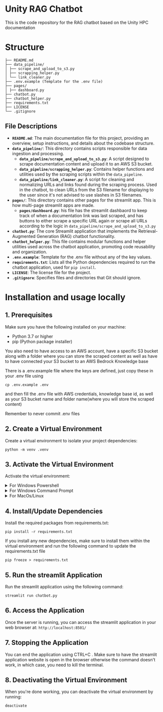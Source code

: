 # Unity RAG Chatbot

This is the code repository for the RAG chatbot based on the Unity HPC documentation

# Structure
```
├── README.md
├── data_pipeline/
│ ├── scrape_and_upload_to_s3.py
│ ├── scrapping_helper.py
│ └── link_cleaner.py
├── .env.example (Template for the .env file)
├── pages/
│ ├── dashboard.py
├── chatbot.py
├── chatbot_helper.py
├── requirements.txt
├── LICENSE
└── .gitignore
```


## File Descriptions

*   **`README.md`**: The main documentation file for this project, providing an overview, setup instructions, and details about the codebase structure.
*   **`data_pipeline/`**: This directory contains scripts responsible for data ingestion and processing.
    *   **`data_pipeline/scrape_and_upload_to_s3.py`**: A script designed to scrape documentation content and upload it to an AWS S3 bucket.
    *   **`data_pipeline/scrapping_helper.py`**: Contains helper functions and utilities used by the scraping scripts within the `data_pipeline`.
    *   **`data_pipeline/link_cleaner.py`**: A script for cleaning and normalizing URLs and links found during the scraping process. Used in the chatbot, to clean URLs from the S3 filename for displaying to the user since it's not advised to use slashes in S3  filenames.
*   **`pages/`**: This directory contains other pages for the streamlit app. This is how multi-page streamlit apps are made.
    *   **`pages/dashboard.py`**: his file has the streamlit dashbaord to keep track of when a documentation link was last scraped, and has buttons to either scrape a specific URL again or scrape all URLs according to the logic in `data_pipeline/scrape_and_upload_to_s3.py`
*   **`chatbot.py`**: The core Streamlit application that implements the Retrieval-Augmented Generation (RAG) chatbot functionality.
*   **`chatbot_helper.py`**: This file contains modular functions and helper utilities used across the chatbot application, promoting code reusability and organization.
*   **`.env.example`**: Template for the .env file without any of the key values.
*   **`requirements.txt`**: Lists all the Python dependencies required to run the chatbot application, used for `pip install`.
*   **`LICENSE`**: The license file for the project.
*   **`.gitignore`**: Specifies files and directories that Git should ignore.


# Installation and usage locally

## 1. Prerequisites

Make sure you have the following installed on your machine:

- Python 3.7 or higher
- pip (Python package installer)

You also need to have access to an AWS account, have a specific S3 bucket along with a folder where you can store the scraped content as well as have to have connected your S3 bucket to an AWS Bedrock Knowledge base

There is a .env.example file where the keys are defined, just copy these in your .env file using

```
cp .env.example .env
```

and then fill the .env file with AWS credentials, knowledge base id, as well as your S3 bucket name and folder name(where you will store the scraped content)

Remember to never commit .env files

## 2. Create a Virtual Environment
Create a virtual environment to isolate your project dependencies:

```
python -m venv .venv
```

## 3. Activate the Virtual Environment

Activate the virtual environment:

<details>
<summary>For Windows Powershell</summary>

```
.venv\Scripts\activate.ps1
```

</details>

<details>
<summary>For Windows Command Prompt </summary>

```
.venv\Scripts\Activate.bat
```

</details>

<details>
<summary>For MacOs/Linux</summary>

```
source .venv/bin/activate
```

</details>

## 4. Install/Update Dependencies

Install the required packages from requirements.txt:

```
pip install -r requirements.txt
```

If you install any new dependencies, make sure to install them within the
virtual environment and run the following command to update the requirements.txt file

```
pip freeze > requirements.txt
```

## 5. Run the streamlit Application

Run the streamlit application using the following command:

```
streamlit run chatbot.py
```

## 6. Access the Application

Once the server is running, you can access the streamlit application in your web browser at: `http://localhost:8501/`

## 7. Stopping the Application

You can end the application using CTRL+C . Make sure to have the streamlit application website is open in the browser otherwise the command doesn't work, in which case, you need to kill the terminal.

## 8. Deactivating the Virtual Environment

When you're done working, you can deactivate the virtual environment by running:

```
deactivate
```